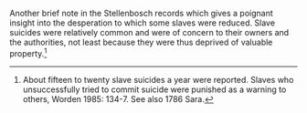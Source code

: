 Another brief note in the Stellenbosch records which gives a poignant insight into the desperation to which some slaves were reduced. Slave suicides were relatively common and were of concern to their owners and the authorities, not least because they were thus deprived of valuable property.[^1]

[^1]: About fifteen to twenty slave suicides a year were reported. Slaves who unsuccessfully tried to commit suicide were punished as a warning to others, Worden 1985: 134-7. See also 1786 Sara.
